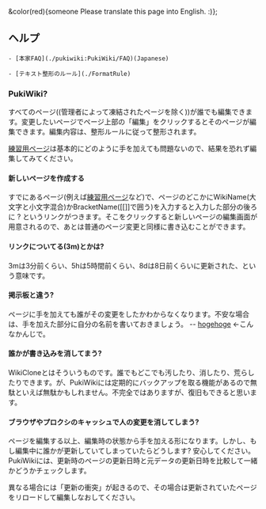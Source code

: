 &color(red){someone Please translate this page into English. :)};
## ヘルプ


    - [本家FAQ](./pukiwiki:PukiWiki/FAQ)(Japanese)

    - [テキスト整形のルール](./FormatRule)

### PukiWiki?
すべてのページ((管理者によって凍結されたページを除く))が誰でも編集できます。変更したいページでページ上部の「編集」をクリックするとそのページが編集できます。編集内容は、整形ルールに従って整形されます。

[練習用ページ](./練習用ページ)は基本的にどのように手を加えても問題ないので、結果を恐れず編集してみてください。
#### 新しいページを作成する
すでにあるページ(例えば[練習用ページ](./練習用ページ)など)で、ページのどこかにWikiName(大文字と小文字混合)かBracketName([[]]で囲う)を入力すると入力した部分の後ろに ? というリンクがつきます。そこをクリックすると新しいページの編集画面が用意されるので、あとは普通のページ変更と同様に書き込むことができます。
#### リンクについてる(3m)とかは?
3mは3分前くらい、5hは5時間前くらい、8dは8日前くらいに更新された、という意味です。
#### 掲示板と違う?
ページに手を加えても誰がその変更をしたかわからなくなります。不安な場合は、手を加えた部分に自分の名前を書いておきましょう。 -- [hogehoge](./hogehoge) ←こんなかんじで。
#### 誰かが書き込みを消してまう?
WikiCloneとはそういうものです。誰でもどこでも汚したり、消したり、荒らしたりできます。が、PukiWikiには定期的にバックアップを取る機能があるので無駄といえば無駄かもしれません。不完全ではありますが、復旧もできると思います。
#### ブラウザやプロクシのキャッシュで人の変更を消してしまう?
ページを編集する以上、編集時の状態から手を加える形になります。しかし、もし編集中に誰かが更新していてしまっていたらどうします? 安心してください。PukiWikiには、更新時のページの更新日時と元データの更新日時を比較して一緒かどうかチェックします。

異なる場合には「更新の衝突」が起きるので、その場合は更新されていたページをリロードして編集しなおしてください。
